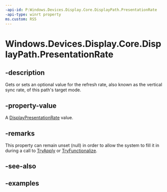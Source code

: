 ```yaml
---
-api-id: P:Windows.Devices.Display.Core.DisplayPath.PresentationRate
-api-type: winrt property
ms.custom: RS5
---
```


<!-- Property syntax.
public IReference<DisplayPresentationRate> PresentationRate { get;  set; }
-->

# Windows.Devices.Display.Core.DisplayPath.PresentationRate

## -description
Gets or sets an optional value for the refresh rate, also known as the vertical sync rate, of this path's target mode.

## -property-value
A [DisplayPresentationRate](displaypresentationrate.md) value.

## -remarks
This property can remain unset (null) in order to allow the system to fill it in during a call to [TryApply](displaystate_tryapply_634222246.md) or [TryFunctionalize](displaystate_tryfunctionalize_741039460.md).

## -see-also

## -examples
